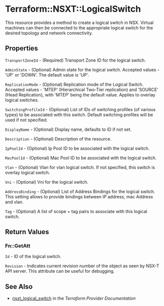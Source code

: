 # Terraform::NSXT::LogicalSwitch

This resource provides a method to create a logical switch in NSX. Virtual machines can then be connected to the appropriate logical switch for the desired topology and network connectivity.

## Properties

`TransportZoneId` - (Required) Transport Zone ID for the logical switch.

`AdminState` - (Optional) Admin state for the logical switch. Accepted values - 'UP' or 'DOWN'. The default value is 'UP'.

`ReplicationMode` - (Optional) Replication mode of the Logical Switch. Accepted values - 'MTEP' (Hierarchical Two-Tier replication) and 'SOURCE' (Head Replication), with 'MTEP' being the default value. Applies to overlay logical switches.

`SwitchingProfileId` - (Optional) List of IDs of switching profiles (of various types) to be associated with this switch. Default switching profiles will be used if not specified.

`DisplayName` - (Optional) Display name, defaults to ID if not set.

`Description` - (Optional) Description of the resource.

`IpPoolId` - (Optional) Ip Pool ID to be associated with the logical switch.

`MacPoolId` - (Optional) Mac Pool ID to be associated with the logical switch.

`Vlan` - (Optional) Vlan for vlan logical switch. If not specified, this switch is overlay logical switch.

`Vni` - (Optional) Vni for the logical switch.

`AddressBinding` - (Optional) List of Address Bindings for the logical switch. This setting allows to provide bindings between IP address, mac Address and vlan.

`Tag` - (Optional) A list of scope + tag pairs to associate with this logical switch.


## Return Values

### Fn::GetAtt

`Id` - ID of the logical switch.

`Revision` - Indicates current revision number of the object as seen by NSX-T API server. This attribute can be useful for debugging.

## See Also

* [nsxt_logical_switch](https://www.terraform.io/docs/providers/nsxt/r/logical_switch.html) in the _Terraform Provider Documentation_